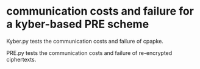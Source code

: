 # communication costs and failure for a kyber-based PRE scheme

Kyber.py tests the communication costs and failure of cpapke.

PRE.py tests the communication costs and failure of re-encrypted ciphertexts.
